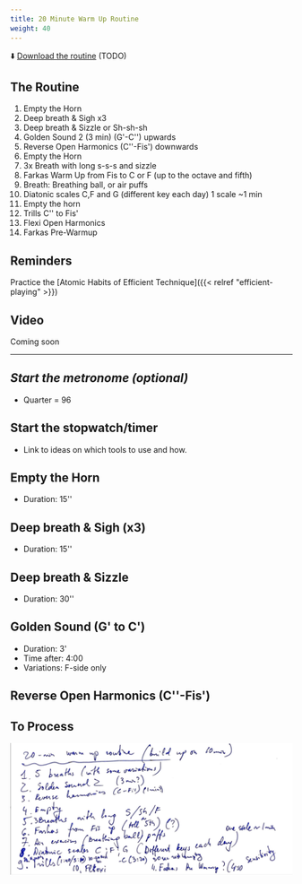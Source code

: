 ```yaml
---
title: 20 Minute Warm Up Routine
weight: 40
---
```


⬇️ [Download the routine](./5-minute-warm-up-routine.pdf) (TODO)

## The Routine

1. Empty the Horn
1. Deep breath & Sigh x3
1. Deep breath & Sizzle or Sh-sh-sh
1. Golden Sound 2 (3 min) (G'-C'') upwards
1. Reverse Open Harmonics (C''-Fis') downwards
1. Empty the Horn
1. 3x Breath with long s-s-s and sizzle
1. Farkas Warm Up from Fis to C or F (up to the octave and fifth)
1. Breath: Breathing ball, or air puffs
1. Diatonic scales C,F and G (different key each day) 1 scale ~1 min
1. Empty the horn
1. Trills C'' to Fis'
1. Flexi Open Harmonics
1. Farkas Pre-Warmup

## Reminders

Practice the [Atomic Habits of Efficient Technique]({{< relref "efficient-playing" >}})

## Video

Coming soon

---

## _Start the metronome (optional)_

- Quarter = 96

## Start the stopwatch/timer

- Link to ideas on which tools to use and how.

## Empty the Horn

- Duration: 15''

## Deep breath & Sigh (x3)

- Duration: 15''

## Deep breath & Sizzle

- Duration: 30''

## Golden Sound (G' to C')

- Duration: 3'
- Time after: 4:00
- Variations: F-side only

## Reverse Open Harmonics (C''-Fis')

## To Process

![](./routine.png)

